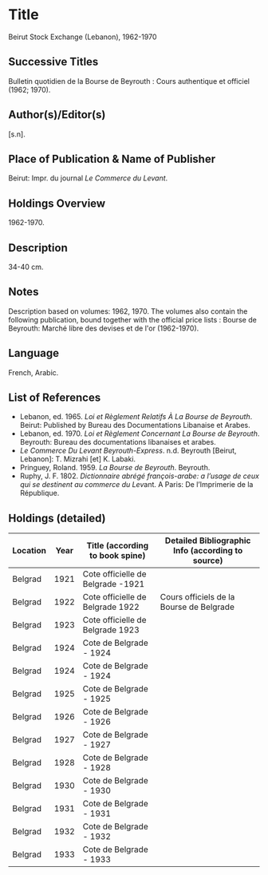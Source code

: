 # Title
Beirut Stock Exchange (Lebanon), 1962-1970

## Successive Titles
Bulletin quotidien de la Bourse de Beyrouth : Cours authentique et officiel (1962; 1970).  

## Author(s)/Editor(s)
[s.n]. 

## Place of Publication & Name of Publisher
Beirut: Impr. du journal *Le Commerce du Levant*.

## Holdings Overview
1962-1970.

## Description
34-40 cm.

## Notes
Description based on volumes: 1962, 1970. The volumes also contain the following publication, bound together with the official price lists : Bourse de Beyrouth: Marché libre des devises et de l'or (1962-1970).

## Language
French, Arabic.

## List of References
* Lebanon, ed. 1965. *Loi et Règlement Relatifs À La Bourse de Beyrouth*. Beirut: Published by Bureau des Documentations Libanaise et Arabes.
* Lebanon, ed. 1970. *Loi et Règlement Concernant La Bourse de Beyrouth*. Beyrouth: Bureau des documentations libanaises et arabes.
* *Le Commerce Du Levant Beyrouth-Express*. n.d. Beyrouth [Beirut, Lebanon]: T. Mizrahi [et] K. Labaki.
* Pringuey, Roland. 1959. *La Bourse de Beyrouth*. Beyrouth.
* Ruphy, J. F. 1802. *Dictionnaire abrégé françois-arabe: a l’usage de ceux qui se destinent au commerce du Lev*ant. A Paris: De l’Imprimerie de la République.

## Holdings (detailed)

| Location | Year | Title (according to book spine)   | Detailed Bibliographic Info (according to source) |
|----------|------|-----------------------------------|---------------------------------------------------|
| Belgrad  | 1921 | Cote officielle de Belgrade -1921 |                                                   |
| Belgrad  | 1922 | Cote officielle de Belgrade 1922  | Cours officiels de la Bourse de Belgrade          |
| Belgrad  | 1923 | Cote officielle de Belgrade 1923  |                                                   |
| Belgrad  | 1924 | Cote de Belgrade - 1924           |                                                   |
| Belgrad  | 1924 | Cote de Belgrade - 1924           |                                                   |
| Belgrad  | 1925 | Cote de Belgrade - 1925           |                                                   |
| Belgrad  | 1926 | Cote de Belgrade - 1926           |                                                   |
| Belgrad  | 1927 | Cote de Belgrade - 1927           |                                                   |
| Belgrad  | 1928 | Cote de Belgrade - 1928           |                                                   |
| Belgrad  | 1930 | Cote de Belgrade - 1930           |                                                   |
| Belgrad  | 1931 | Cote de Belgrade - 1931           |                                                   |
| Belgrad  | 1932 | Cote de Belgrade - 1932           |                                                   |
| Belgrad  | 1933 | Cote de Belgrade - 1933           |                                                   |

